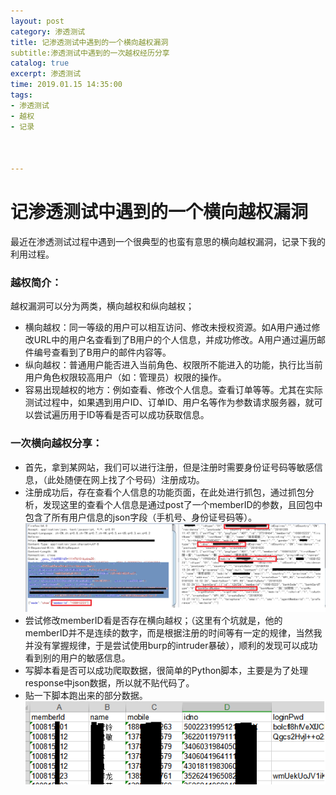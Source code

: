 ```yaml
---
layout: post
category: 渗透测试
title: 记渗透测试中遇到的一个横向越权漏洞
subtitle:渗透测试中遇到的一次越权经历分享
catalog: true
excerpt: 渗透测试
time: 2019.01.15 14:35:00
tags:
- 渗透测试
- 越权
- 记录


   
---
```




# 记渗透测试中遇到的一个横向越权漏洞

 最近在渗透测试过程中遇到一个很典型的也蛮有意思的横向越权漏洞，记录下我的利用过程。
 
### 越权简介：

越权漏洞可以分为两类，横向越权和纵向越权；
- 横向越权：同一等级的用户可以相互访问、修改未授权资源。如A用户通过修改URL中的用户名查看到了B用户的个人信息，并成功修改。A用户通过遍历邮件编号查看到了B用户的邮件内容等。
- 纵向越权：普通用户能否进入当前角色、权限所不能进入的功能，执行比当前用户角色权限较高用户（如：管理员）权限的操作。
- 容易出现越权的地方：例如查看、修改个人信息。查看订单等等。尤其在实际测试过程中，如果遇到用户ID、订单ID、用户名等作为参数请求服务器，就可以尝试遍历用于ID等看是否可以成功获取信息。

### 一次横向越权分享：
- 首先，拿到某网站，我们可以进行注册，但是注册时需要身份证号码等敏感信息，（此处随便在网上找了个号码）注册成功。
- 注册成功后，存在查看个人信息的功能页面，在此处进行抓包，通过抓包分析，发现这里的查看个人信息是通过post了一个memberID的参数，且回包中包含了所有用户信息的json字段（手机号、身份证号码等）。
![img](/img/in-post/post-yq1.PNG)
- 尝试修改memberID看是否存在横向越权；（这里有个坑就是，他的memberID并不是连续的数字，而是根据注册的时间等有一定的规律，当然我并没有掌握规律，于是尝试使用burp的intruder暴破），顺利的发现可以成功看到别的用户的敏感信息。
- 写脚本看是否可以成功爬取数据，很简单的Python脚本，主要是为了处理response中json数据，所以就不贴代码了。
- 贴一下脚本跑出来的部分数据。
![img](/img/in-post/post-yq2.PNG)




